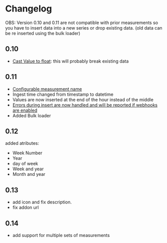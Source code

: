 # Changelog

OBS: Version 0.10 and 0.11 are not compatible with prior measurements so you have to insert data into a new series or drop existing data. (old data can be re inserted using the bulk loader)

## 0.10

- [Cast Value to float](https://github.com/HBDK/ElOverBlik-helper/issues/5): this will probably break existing data

## 0.11

- [Configurable measurement name](https://github.com/HBDK/ElOverBlik-helper/issues/7)
- Ingest time changed from timestamp to datetime
- Values are now inserted at the end of the hour instead of the middle
- [Errors during insert are now handled and will be reported if webhooks are enabled](https://github.com/HBDK/ElOverBlik-helper/issues/8)
- Added Bulk loader

## 0.12

added atributes:

- Week Number
- Year
- day of week
- Week and year
- Month and year

## 0.13

- add icon and fix description.
- fix addon url

## 0.14

- add support for multiple sets of measurements
